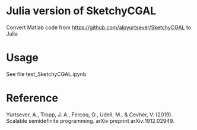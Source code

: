 # Julia version of SketchyCGAL 
Convert Matlab code from https://github.com/alpyurtsever/SketchyCGAL to Julia
# Usage
See file test_SketchyCGAL.ipynb
# Reference
Yurtsever, A., Tropp, J. A., Fercoq, O., Udell, M., & Cevher, V. (2019). Scalable semidefinite programming. arXiv preprint arXiv:1912.02949.
